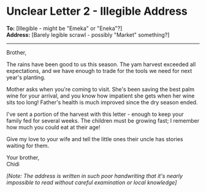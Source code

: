 # Unclear Letter 2 - Illegible Address

**To:** [Illegible - might be "Emeka" or "Eneka"?]  
**Address:** [Barely legible scrawl - possibly "Market" something?]  

---

Brother,

The rains have been good to us this season. The yam harvest exceeded all expectations, and we have enough to trade for the tools we need for next year's planting.

Mother asks when you're coming to visit. She's been saving the best palm wine for your arrival, and you know how impatient she gets when her wine sits too long! Father's health is much improved since the dry season ended.

I've sent a portion of the harvest with this letter - enough to keep your family fed for several weeks. The children must be growing fast; I remember how much you could eat at their age!

Give my love to your wife and tell the little ones their uncle has stories waiting for them.

Your brother,  
Chidi

*[Note: The address is written in such poor handwriting that it's nearly impossible to read without careful examination or local knowledge]*
